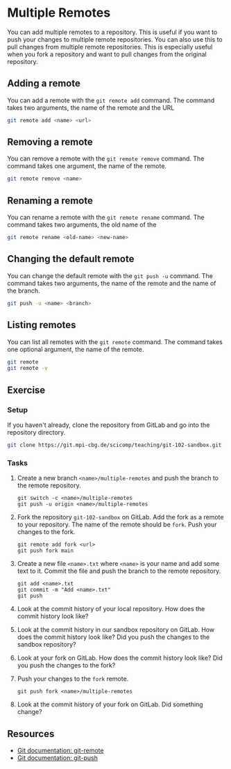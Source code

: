 # Multiple Remotes

You can add multiple remotes to a repository. This is useful if you want to push your changes to multiple remote
repositories. You can also use this to pull changes from multiple remote repositories. This is especially useful when
you fork a repository and want to pull changes from the original repository.

## Adding a remote

You can add a remote with the `git remote add` command. The command takes two arguments, the name of the remote and the
URL

```bash
git remote add <name> <url>
```

## Removing a remote

You can remove a remote with the `git remote remove` command. The command takes one argument, the name of the remote.

```bash
git remote remove <name>
```

## Renaming a remote

You can rename a remote with the `git remote rename` command. The command takes two arguments, the old name of the

```bash
git remote rename <old-name> <new-name>
```

## Changing the default remote

You can change the default remote with the `git push -u` command. The command takes two arguments, the name of
the remote and the name of the branch.

```bash
git push -u <name> <branch>
```

## Listing remotes

You can list all remotes with the `git remote` command. The command takes one optional argument, the name of the remote.

```bash
git remote
git remote -v
```

## Exercise

### Setup

If you haven't already, clone the repository from GitLab and go into the repository directory.

```bash
git clone https://git.mpi-cbg.de/scicomp/teaching/git-102-sandbox.git
```

### Tasks

1. Create a new branch `<name>/multiple-remotes` and push the branch to the remote repository.

    ```bash,reveal
    git switch -c <name>/multiple-remotes
    git push -u origin <name>/multiple-remotes
    ```

2. Fork the repository `git-102-sandbox` on GitLab. Add the fork as a remote to your repository. The name of the remote
   should be `fork`. Push your changes to the fork.

    ```bash,reveal
    git remote add fork <url>
    git push fork main
    ```

3. Create a new file `<name>.txt` where `<name>` is your name and add some text to it. Commit the file and push the
   branch to the remote repository.

    ```bash,reveal
    git add <name>.txt
    git commit -m "Add <name>.txt"
    git push
    ```
   
4. Look at the commit history of your local repository. How does the commit history look like?
5. Look at the commit history in our sandbox repository on GitLab. How does the commit history look like? Did you push
   the changes to the sandbox repository?
6. Look at your fork on GitLab. How does the commit history look like? Did you push the changes to the fork? 

7. Push your changes to the `fork` remote.

    ```bash,reveal
    git push fork <name>/multiple-remotes
    ```

8. Look at the commit history of your fork on GitLab. Did something change?

## Resources

- [Git documentation: git-remote](https://git-scm.com/docs/git-remote)
- [Git documentation: git-push](https://git-scm.com/docs/git-push)

